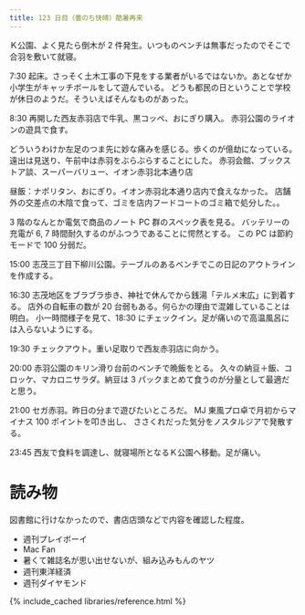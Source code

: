 ```yaml
---
title: 123 日目（曇のち快晴）酷暑再来
---
```


Ｋ公園、よく見たら倒木が 2 件発生。いつものベンチは無事だったのでそこで合羽を敷いて就寝。

7:30 起床。さっそく土木工事の下見をする業者がいるではないか。あとなぜか小学生がキャッチボールをして遊んでいる。
どうも都民の日ということで学校が休日のようだ。そういえばそんなものがあった。

8:30 再開した西友赤羽店で牛乳、黒コッペ、おにぎり購入。
赤羽公園のライオンの遊具で食す。

どういうわけか左足のつま先に妙な痛みを感じる。歩くのが億劫になっている。
遠出は見送り、午前中は赤羽をぶらぶらすることにした。
赤羽会館、ブックストア談、スーパーバリュー、イオン赤羽北本通り店

昼飯：ナポリタン、おにぎり。イオン赤羽北本通り店内で食えなかった。
店舗外の交差点の木陰で食って、ゴミを店内フードコートのゴミ箱で処分した。。

3 階のなんとか電気で商品のノート PC 群のスペック表を見る。
バッテリーの充電が 6, 7 時間耐久するのがふつうであることに愕然とする。
この PC は節約モードで 100 分弱だ。

15:00 志茂三丁目下柳川公園。テーブルのあるベンチでこの日記のアウトラインを作成する。

16:30 志茂地区をブラブラ歩き、神社で休んでから銭湯「テルメ末広」に到着する。
店外の自転車の数が 20 台弱もある。何らかの理由で混雑していることは明白。
小一時間様子を見て、18:30 にチェックイン。足が痛いので高温風呂には入らないようにする。

19:30 チェックアウト。重い足取りで西友赤羽店に向かう。

20:00 赤羽公園のキリン滑り台前のベンチで晩飯をとる。
久々の納豆＋飯、コロッケ、マカロニサラダ。納豆は 3 パックまとめて食うのが分量として最適だと思う。

21:00 セガ赤羽。昨日の分まで遊びたいところだ。
MJ 東風プロ卓で月初からマイナス 100 ポイントを叩き出し、
ささくれだった気分をノスタルジアで発散する。

23:45 西友で食料を調達し、就寝場所となるＫ公園へ移動。足が痛い。

# 読み物

図書館に行けなかったので、書店店頭などで内容を確認した程度。

* 週刊プレイボーイ
* Mac Fan
* 暑くて雑誌名が思い出せないが、組み込みもんのヤツ
* 週刊東洋経済
* 週刊ダイヤモンド

{% include_cached libraries/reference.html %}
